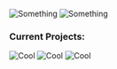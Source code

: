 ![Something](https://placehold.co/800x100@3x/darkslateblue/mistyrose?text=dustin4242)
![Something](https://placehold.co/900x100@3x/darkslategray/mistyrose?text=Just+a+dude+who+programs+for+fun.&font=lora)
<h3>Current Projects:</h3>

![Cool](https://placehold.co/800x70@3x/crimson/mistyrose?text=Dale+(Custom+Line+Editor))  ![Cool](https://placehold.co/800x70@3x/forestgreen/mistyrose?text=DB-Shell+(Custom+Unix+Shell)) ![Cool](https://placehold.co/800x70@3x/royalblue/mistyrose?text=Winter+(Custom+Programming+Language))